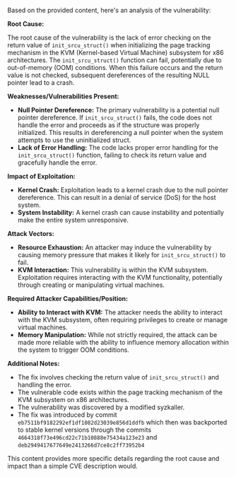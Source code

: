 Based on the provided content, here's an analysis of the vulnerability:

**Root Cause:**

The root cause of the vulnerability is the lack of error checking on the return value of `init_srcu_struct()` when initializing the page tracking mechanism in the KVM (Kernel-based Virtual Machine) subsystem for x86 architectures. The `init_srcu_struct()` function can fail, potentially due to out-of-memory (OOM) conditions. When this failure occurs and the return value is not checked, subsequent dereferences of the resulting NULL pointer lead to a crash.

**Weaknesses/Vulnerabilities Present:**

*   **Null Pointer Dereference:** The primary vulnerability is a potential null pointer dereference. If `init_srcu_struct()` fails, the code does not handle the error and proceeds as if the structure was properly initialized. This results in dereferencing a null pointer when the system attempts to use the uninitialized struct.
*   **Lack of Error Handling:** The code lacks proper error handling for the `init_srcu_struct()` function, failing to check its return value and gracefully handle the error.

**Impact of Exploitation:**

*   **Kernel Crash:** Exploitation leads to a kernel crash due to the null pointer dereference. This can result in a denial of service (DoS) for the host system.
*   **System Instability:** A kernel crash can cause instability and potentially make the entire system unresponsive.

**Attack Vectors:**

*   **Resource Exhaustion:** An attacker may induce the vulnerability by causing memory pressure that makes it likely for `init_srcu_struct()` to fail.
*   **KVM Interaction:** This vulnerability is within the KVM subsystem. Exploitation requires interacting with the KVM functionality, potentially through creating or manipulating virtual machines.

**Required Attacker Capabilities/Position:**

*   **Ability to Interact with KVM:** The attacker needs the ability to interact with the KVM subsystem, often requiring privileges to create or manage virtual machines.
*   **Memory Manipulation:** While not strictly required, the attack can be made more reliable with the ability to influence memory allocation within the system to trigger OOM conditions.

**Additional Notes:**

*   The fix involves checking the return value of `init_srcu_struct()` and handling the error.
*   The vulnerable code exists within the page tracking mechanism of the KVM subsystem on x86 architectures.
*   The vulnerability was discovered by a modified syzkaller.
*   The fix was introduced by commit `eb7511bf9182292ef1df1082d23039e856d1ddfb` which then was backported to stable kernel versions through the commits `4664318f73e496cd22c71b10888e75434a123e23` and `deb2949417677649e2413266d7ce8c2ff73952b4`

This content provides more specific details regarding the root cause and impact than a simple CVE description would.